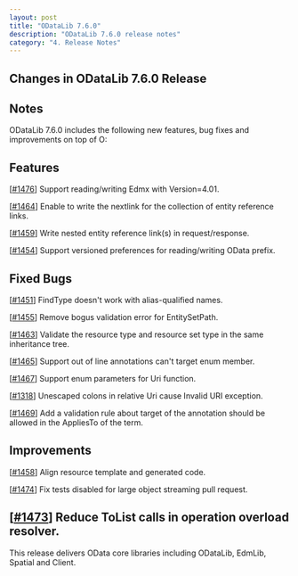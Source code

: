 ```yaml
---
layout: post
title: "ODataLib 7.6.0"
description: "ODataLib 7.6.0 release notes"
category: "4. Release Notes"
---
```


## Changes in ODataLib 7.6.0 Release ##

## Notes ##

ODataLib 7.6.0 includes the following new features, bug fixes and improvements on top of O:

## Features ##

[[#1476](https://github.com/OData/odata.net/pull/1476)] Support reading/writing Edmx with Version=4.01.

[[#1464](https://github.com/OData/odata.net/pull/1464)] Enable to write the nextlink for the collection of entity reference links.

[[#1459](https://github.com/OData/odata.net/pull/1459)] Write nested entity reference link(s) in request/response.

[[#1454](https://github.com/OData/odata.net/pull/1454)] Support versioned preferences for reading/writing OData prefix.

## Fixed Bugs ##

[[#1451](https://github.com/OData/odata.net/issues/1451)] FindType doesn't work with alias-qualified names.

[[#1455](https://github.com/OData/odata.net/issues/1455)] Remove bogus validation error for EntitySetPath.

[[#1463](https://github.com/OData/odata.net/pull/1463)] Validate the resource type and resource set type in the same inheritance tree.

[[#1465](https://github.com/OData/odata.net/issues/1465)] Support out of line annotations can't target enum member.

[[#1467](https://github.com/OData/odata.net/issues/1467)] Support enum parameters for Uri function.

[[#1318](https://github.com/OData/odata.net/issues/1318)] Unescaped colons in relative Uri cause Invalid URI exception.

[[#1469](https://github.com/OData/odata.net/pull/1469)] Add a validation rule about target of the annotation should be allowed in the AppliesTo of the term.

## Improvements ##

[[#1458](https://github.com/OData/odata.net/pull/1458)] Align resource template and generated code.

[[#1474](https://github.com/OData/odata.net/pull/1474)] Fix tests disabled for large object streaming pull request. 

[[#1473](https://github.com/OData/odata.net/pull/1473)] Reduce ToList calls in operation overload resolver.
---

This release delivers OData core libraries including ODataLib, EdmLib, Spatial and Client.
